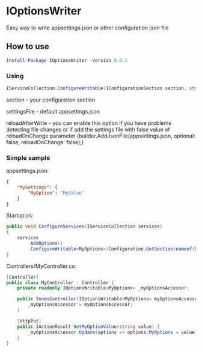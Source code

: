 # IOptionsWriter

Easy way to write appsettings.json or other configuration json file

## How to use

```powershell
Install-Package IOptionsWriter -Version 0.0.1
```

### Using

```c#
IServiceCollection.ConfigureWritable(IConfigurationSection section, string settingsFile = "appsettings.json", bool reloadAfterWrite = false)
```

section - your configuration section

settingsFile - default appsettings.json

reloadAfterWrite - you can enable this option if you have problems detecting file changes or if add the settings file with false value of reloadOnChange parameter (builder.AddJsonFile(appsettings.json, optional: false, reloadOnChange: false);)

### Simple sample

appsettings.json:

```JSON
{
    "MySettings": {
        "MyOption": "MyValue"
    }
}
```

Startup.cs:

```c#
public void ConfigureServices(IServiceCollection services)
{
    services
        .AddOptions()
        .ConfigureWritable<MyOptions>(Configuration.GetSection(nameof(MySettings)));
}
```

Controllers/MyController.cs:

```c#
[Controller]
public class MyController : Controller {
    private readonly IOptionsWritable<MyOptions> _myOptionsAccessor;

    public TeamsController(IOptionsWritable<MyOptions> myOptionsAccessor) {
        _myOptionsAccessor = myOptionsAccessor;
    }

    [HttpPut]
    public IActionResult SetMyOptionValue(string value) {
        _myOptionsAccessor.Update(options => options.MyOptions = value);
    }
}

```
